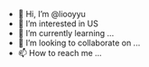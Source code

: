 - 👋 Hi, I’m @liooyyu
- 👀 I’m interested in US
- 🌱 I’m currently learning ...
- 💞️ I’m looking to collaborate on ...
- 📫 How to reach me ...

<!---
liooyyu/liooyyu is a ✨ special ✨ repository because its `README.md` (this file) appears on your GitHub profile.
You can click the Preview link to take a look at your changes.
--->
